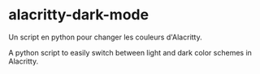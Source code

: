 # alacritty-dark-mode

Un script en python pour changer les couleurs d'Alacritty.

A python script to easily switch between light and dark color schemes in Alacritty.
